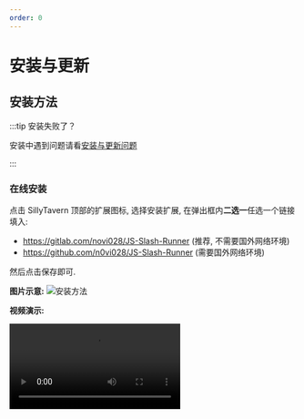 ```yaml
---
order: 0
---
```


# 安装与更新

## 安装方法

:::tip 安装失败了？

安装中遇到问题请看[安装与更新问题](./常见问题/安装与更新问题.md)

:::

### 在线安装

点击 SillyTavern 顶部的扩展图标, 选择安装扩展, 在弹出框内**二选一**任选一个链接填入:

- <https://gitlab.com/novi028/JS-Slash-Runner> (推荐, 不需要国外网络环境)
- <https://github.com/n0vi028/JS-Slash-Runner> (需要国外网络环境)

然后点击保存即可.

**图片示意:**
![安装方法](/安装方法.png)

**视频演示:**

<video src="https://gitgud.io/StageDog/tavern_resource/-/raw/main/src/酒馆助手/安装方法.mp4" type="video/mp4" controls />

### 手动安装

:::warning
手动安装的扩展无法在 SillyTavern 内一键更新, 需要手动删除并重新安装.
:::

1. 确保为国外网络环境
2. 访问 [N0VI028/JS-Slash-Runner](https://github.com/N0VI028/JS-Slash-Runner)
3. 点击页面右上角绿色按钮 `Code`, 选择 `Download ZIP` 下载压缩包
4. 解压并重命名为 `JS-Slash-Runner`
5. 移动到相应的扩展目录

- 如果想要为酒馆所有用户安装, 移动到 `SillyTavern/public/scripts/extensions/third-party` 目录
- 如果想为指定用户安装, 移动到 `SillyTavern/data/default-user/extensions` 目录 (酒馆多用户使用者请将 `default-user` 替换为实际用户名)


### 安装指定版本

:::warning
注意安装指定版本前, 先卸载酒馆助手
:::

#### 在线安装

点击 SillyTavern 顶部的扩展图标, 选择安装扩展, 在弹出框中的下方输入框填入版本号:

![安装指定版本](/安装指定版本.png)

#### 手动安装

与[最新版本的手动安装](./安装与更新#手动安装)方法基本一致, 只需要先在 github 仓库页面先切换到特定版本的tag, 然后下载对应版本的压缩包.

![安装指定版本-手动](/安装指定版本-手动.png)

## 更新方法

:::tip 更新失败了？
更新中遇到问题请看[安装与更新问题](./常见问题/安装与更新问题.md)
:::

### 扩展自带的更新按钮

点击 "扩展界面-主设置" 中的 "更新" 按钮即可更新

<img src="/扩展内更新.png" width="50%" alt="扩展内更新">

### SillyTavern 内更新

点击 SillyTavern 顶部的扩展图标, 然后点击 "管理扩展". 此时将会弹出一个界面, 查看弹出界面下方, 若扩展有版本更新, 则其名称会显示为绿色, 并额外有一个更新按钮.

<img src="/更新方法1.png" width="50%" alt="更新方法1">
<img src="/更新方法2.jpg" width="50%" alt="更新方法2">
